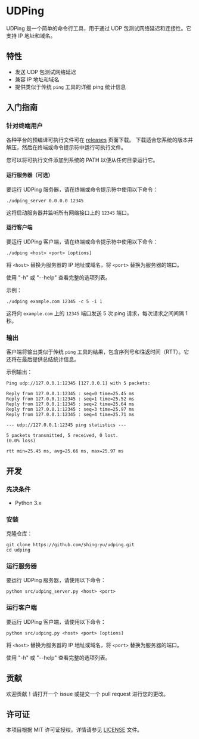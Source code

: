# UDPing

UDPing 是一个简单的命令行工具，用于通过 UDP 包测试网络延迟和连接性。它支持 IP 地址和域名。

## 特性

- 发送 UDP 包测试网络延迟
- 兼容 IP 地址和域名
- 提供类似于传统 `ping` 工具的详细 ping 统计信息

## 入门指南

### 针对终端用户

各种平台的预编译可执行文件可在 [releases](https://github.com/shing-yu/udping/releases) 页面下载。
下载适合您系统的版本并解压，然后在终端或命令提示符中运行可执行文件。

您可以将可执行文件添加到系统的 PATH 以便从任何目录运行它。

#### 运行服务器（可选）

要运行 UDPing 服务器，请在终端或命令提示符中使用以下命令：

```shell
./udping_server 0.0.0.0 12345
```

这将启动服务器并监听所有网络接口上的 `12345` 端口。

#### 运行客户端

要运行 UDPing 客户端，请在终端或命令提示符中使用以下命令：

```shell
./udping <host> <port> [options]
```

将 `<host>` 替换为服务器的 IP 地址或域名，将 `<port>` 替换为服务器的端口。

使用 "-h" 或 "--help" 查看完整的选项列表。

示例：

```shell
./udping example.com 12345 -c 5 -i 1
```

这将向 `example.com` 上的 `12345` 端口发送 5 次 ping 请求，每次请求之间间隔 1 秒。

### 输出

客户端将输出类似于传统 `ping` 工具的结果，包含序列号和往返时间（RTT）。它还将在最后提供总结统计信息。

示例输出：

```
Ping udp://127.0.0.1:12345 [127.0.0.1] with 5 packets:

Reply from 127.0.0.1:12345 : seq=0 time=25.45 ms
Reply from 127.0.0.1:12345 : seq=1 time=25.52 ms
Reply from 127.0.0.1:12345 : seq=2 time=25.64 ms
Reply from 127.0.0.1:12345 : seq=3 time=25.97 ms
Reply from 127.0.0.1:12345 : seq=4 time=25.71 ms

--- udp://127.0.0.1:12345 ping statistics ---

5 packets transmitted, 5 received, 0 lost.
(0.0% loss)

rtt min=25.45 ms, avg=25.66 ms, max=25.97 ms
```

## 开发

### 先决条件

- Python 3.x

### 安装

克隆仓库：
```shell
git clone https://github.com/shing-yu/udping.git
cd udping
```

### 运行服务器

要运行 UDPing 服务器，请使用以下命令：

```shell
python src/udping_server.py <host> <port>
```

### 运行客户端

要运行 UDPing 客户端，请使用以下命令：

```shell
python src/udping.py <host> <port> [options]
```

将 `<host>` 替换为服务器的 IP 地址或域名，将 `<port>` 替换为服务器的端口。

使用 "-h" 或 "--help" 查看完整的选项列表。

## 贡献

欢迎贡献！请打开一个 issue 或提交一个 pull request 进行您的更改。

## 许可证

本项目根据 MIT 许可证授权。详情请参见 [LICENSE](LICENSE) 文件。